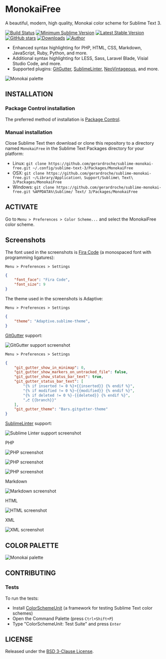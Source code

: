 # MonokaiFree

A beautiful, modern, high quality, Monokai color scheme for Sublime Text 3.

[![Build Status](https://img.shields.io/travis/gerardroche/sublime-monokai-free/master.svg?style=flat-square)](https://travis-ci.org/gerardroche/sublime-monokai-free) [![Minimum Sublime Version](https://img.shields.io/badge/sublime-%3E%3D%203.0-brightgreen.svg?style=flat-square)](https://sublimetext.com) [![Latest Stable Version](https://img.shields.io/github/tag/gerardroche/sublime-monokai-free.svg?style=flat-square&label=stable)](https://github.com/gerardroche/sublime-monokai-free/tags) [![GitHub stars](https://img.shields.io/github/stars/gerardroche/sublime-monokai-free.svg?style=flat-square)](https://github.com/gerardroche/sublime-monokai-free/stargazers) [![Downloads](https://img.shields.io/packagecontrol/dt/MonokaiFree.svg?style=flat-square)](https://packagecontrol.io/packages/MonokaiFree) [![Author](https://img.shields.io/badge/twitter-gerardroche-blue.svg?style=flat-square)](https://twitter.com/gerardroche)

* Enhanced syntax highlighting for PHP, HTML, CSS, Markdown, JavaScript, Ruby, Python, and more.
* Additional syntax highlighting for LESS, Sass, Laravel Blade, Visial Studio Code, and more.
* Supported plugins: [GitGutter][], [SublimeLinter][], [NeoVintageous][], and more.

![Monokai palette](palette.png)

## INSTALLATION

### Package Control installation

The preferred method of installation is [Package Control](https://packagecontrol.io/browse/authors/gerardroche).

### Manual installation

Close Sublime Text then download or clone this repository to a directory named `MonokaiFree` in the Sublime Text Packages directory for your platform:

* Linux: `git clone https://github.com/gerardroche/sublime-monokai-free.git ~/.config/sublime-text-3/Packages/MonokaiFree`
* OSX: `git clone https://github.com/gerardroche/sublime-monokai-free.git ~/Library/Application\ Support/Sublime\ Text\ 3/Packages/MonokaiFree`
* Windows: `git clone https://github.com/gerardroche/sublime-monokai-free.git %APPDATA%\Sublime/ Text/ 3/Packages/MonokaiFree`

## ACTIVATE

Go to `Menu > Preferences > Color Scheme...` and select the MonokaiFree color scheme.

## Screenshots

The font used in the screenshots is [Fira Code][] (a monospaced font with programming ligatures):

`Menu > Preferences > Settings`

```json
{
    "font_face": "Fira Code",
    "font_size": 9
}
```

The theme used in the screenshots is Adaptive:

`Menu > Preferences > Settings`

```json
{
    "theme": "Adaptive.sublime-theme",
}
```

[GitGutter][] support:

![GitGutter support screenshot](screenshot-git-gutter.png)

`Menu > Preferences > Settings`

```json
{
    "git_gutter_show_in_minimap": 0,
    "git_gutter_show_markers_on_untracked_file": false,
    "git_gutter_show_status_bar_text": true,
    "git_gutter_status_bar_text": [
        "{% if inserted != 0 %}+{{inserted}} {% endif %}",
        "{% if modified != 0 %}~{{modified}} {% endif %}",
        "{% if deleted != 0 %}-{{deleted}} {% endif %}",
        "⎇ {{branch}}"
    ],
    "git_gutter_theme": "Bars.gitgutter-theme"
}
```

[SublimeLinter][] support:

![Sublime Linter support screenshot](screenshot-sublime-linter.png)

PHP

![PHP screenshot](screenshot-php-strings.png)

![PHP screenshot](screenshot-php.png)

![PHP screenshot](screenshot-php-extras.png)

Markdown

![Markdown screenshot](screenshot-md.png)

HTML

![HTML screenshot](screenshot-html.png)

XML

![XML screenshot](screenshot-xml.png)

## COLOR PALETTE

![Monokai palette](palette.png)

## CONTRIBUTING

### Tests

To run the tests:

* Install [ColorSchemeUnit][] (a framework for testing Sublime Text color schemes)
* Open the Command Palette (press `Ctrl+Shift+P`)
* Type "ColorSchemeUnit: Test Suite" and press `Enter`

## LICENSE

Released under the [BSD 3-Clause License](LICENSE).

[Fira Code]: https://github.com/tonsky/FiraCode
[GitGutter]: https://github.com/jisaacks/GitGutter
[NeoVintageous]: https://github.com/NeoVintageous/NeoVintageous
[SublimeLinter]: https://github.com/SublimeLinter/SublimeLinter3
[ColorSchemeUnit]: https://github.com/gerardroche/sublime-color-scheme-unit
